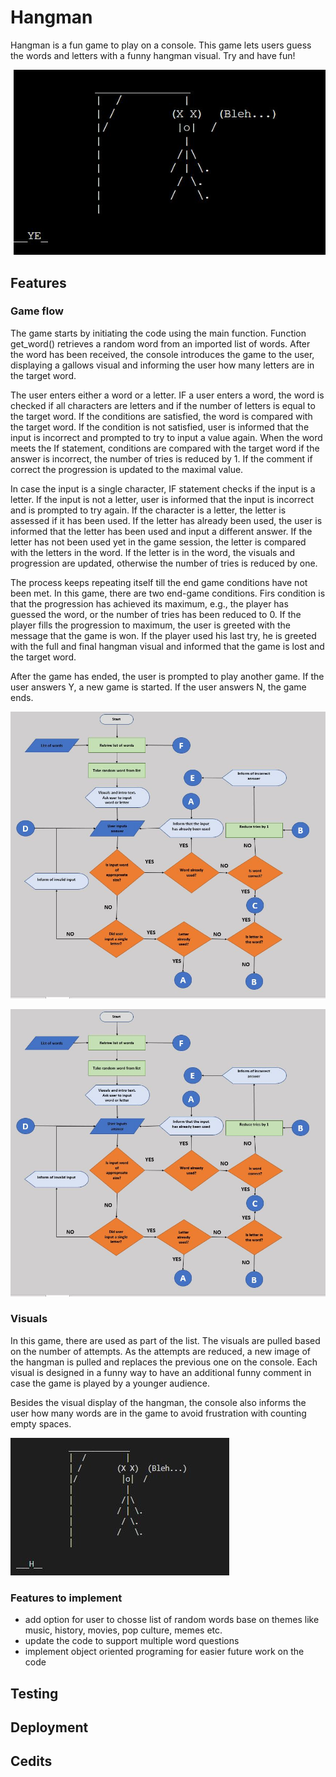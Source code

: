 # Hangman

Hangman is a fun game to play on a console. This game lets users guess the words and letters with a funny hangman visual. Try and have fun! 

![cover_image](documentation/images/cover.JPG)

## Features

### Game flow

The game starts by initiating the code using the main function. Function get_word() retrieves a random word from an imported list of words. After the word has been received, the console introduces the game to the user, displaying a gallows visual and informing the user how many letters are in the target word.

The user enters either a word or a letter. IF a user enters a word, the word is checked if all characters are letters and if the number of letters is equal to the target word. If the conditions are satisfied, the word is compared with the target word. If the condition is not satisfied, user is informed that the input is incorrect and prompted to try to input a value again. When the word meets the If statement, conditions are compared with the target word if the answer is incorrect, the number of tries is reduced by 1. If the comment if correct the progression is updated to the maximal value.

In case the input is a single character, IF statement checks if the input is a letter. If the input is not a letter, user is informed that the input is incorrect and is prompted to try again. If the character is a letter, the letter is assessed if it has been used. If the letter has already been used, the user is informed that the letter has been used and input a different answer. If the letter has not been used yet in the game session, the letter is compared with the letters in the word. If the letter is in the word, the visuals and progression are updated, otherwise the number of tries is reduced by one. 

The process keeps repeating itself till the end game conditions have not been met. In this game, there are two end-game conditions. Firs condition is that the progression has achieved its maximum, e.g., the player has guessed the word, or the number of tries has been reduced to 0. If the player fills the progression to maximum, the user is greeted with the message that the game is won. If the player used his last try, he is greeted with the full and final hangman visual and informed that the game is lost and the target word. 

After the game has ended, the user is prompted to play another game. If the user answers Y, a new game is started. If the user answers N, the game ends.

![flowchart_part1](documentation/images/flowchart1.JPG)

![flowchart_part1](documentation/images/flowchart1.JPG)

### Visuals

In this game, there are used as part of the list.  The visuals are pulled based on the number of attempts. As the attempts are reduced, a new image of the hangman is pulled and replaces the previous one on the console. Each visual is designed in a funny way to have an additional funny comment in case the game is played by a younger audience.

Besides the visual display of the hangman, the console also informs the user how many words are in the game to avoid frustration with counting empty spaces. 

![final_visual](documentation/images/visuals1.JPG)

### Features to implement

* add option for user to chosse list of random words base on themes like music, history, movies, pop culture, memes etc.
* update the code to support multiple word questions
* implement object oriented programing for easier future work on the code


## Testing



## Deployment



## Cedits
